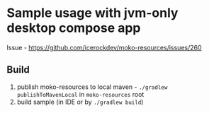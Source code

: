 # Sample usage with jvm-only desktop compose app

Issue - https://github.com/icerockdev/moko-resources/issues/260

## Build

1. publish moko-resources to local maven - `./gradlew publishToMavenLocal` in `moko-resources` root
2. build sample (in IDE or by `./gradlew build`)

